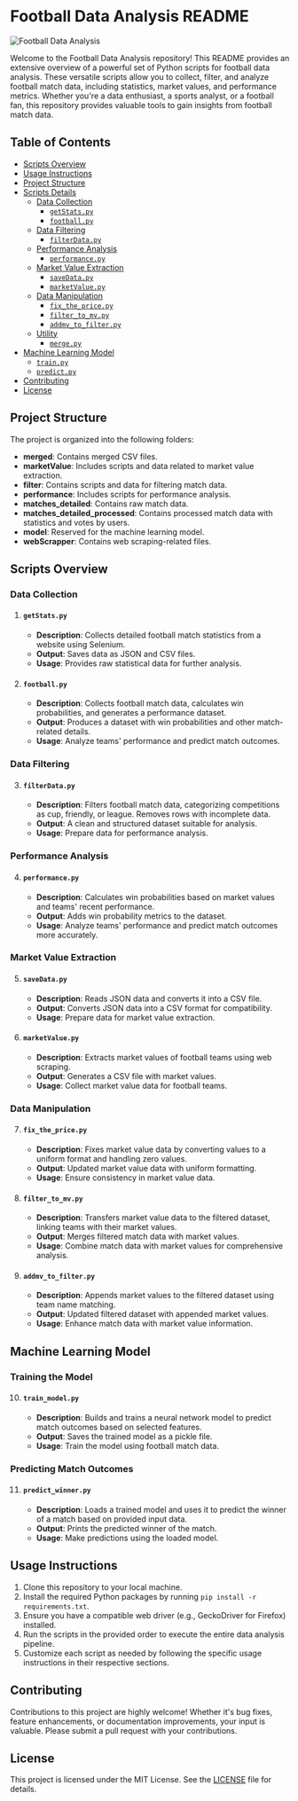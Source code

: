 # Football Data Analysis README

![Football Data Analysis](https://images.pexels.com/photos/46798/the-ball-stadion-football-the-pitch-46798.jpeg?auto=compress&cs=tinysrgb&w=1260&h=750&dpr=1)

Welcome to the Football Data Analysis repository! This README provides an extensive overview of a powerful set of Python scripts for football data analysis. These versatile scripts allow you to collect, filter, and analyze football match data, including statistics, market values, and performance metrics. Whether you're a data enthusiast, a sports analyst, or a football fan, this repository provides valuable tools to gain insights from football match data.

## Table of Contents

- [Scripts Overview](#scripts-overview)
- [Usage Instructions](#usage-instructions)
- [Project Structure](#project-structure)
- [Scripts Details](#scripts-details)
  - [Data Collection](#data-collection)
    - [`getStats.py`](#getstatspy)
    - [`football.py`](#footballpy)
  - [Data Filtering](#data-filtering)
    - [`filterData.py`](#filter-datapy)
  - [Performance Analysis](#performance-analysis)
    - [`performance.py`](#performancepy)
  - [Market Value Extraction](#market-value-extraction)
    - [`saveData.py`](#savedatapy)
    - [`marketValue.py`](#marketvaluepy)
  - [Data Manipulation](#data-manipulation)
    - [`fix_the_price.py`](#fix-the-pricepy)
    - [`filter_to_mv.py`](#filter-to-mvpy)
    - [`addmv_to_filter.py`](#addmv-to-filterpy)
  - [Utility](#utility)
    - [`merge.py`](#mergepy)
- [Machine Learning Model](#machine-learning-model)
  - [`train.py`](#train-modelpy)
  - [`predict.py`](#predict-winnerpy)
- [Contributing](#contributing)
- [License](#license)

## Project Structure

The project is organized into the following folders:

- **merged**: Contains merged CSV files.
- **marketValue**: Includes scripts and data related to market value extraction.
- **filter**: Contains scripts and data for filtering match data.
- **performance**: Includes scripts for performance analysis.
- **matches_detailed**: Contains raw match data.
- **matches_detailed_processed**: Contains processed match data with statistics and votes by users.
- **model**: Reserved for the machine learning model.
- **webScrapper**: Contains web scraping-related files.

## Scripts Overview

### Data Collection

1. #### `getStats.py`
   - **Description**: Collects detailed football match statistics from a website using Selenium.
   - **Output**: Saves data as JSON and CSV files.
   - **Usage**: Provides raw statistical data for further analysis.

2. #### `football.py`
   - **Description**: Collects football match data, calculates win probabilities, and generates a performance dataset.
   - **Output**: Produces a dataset with win probabilities and other match-related details.
   - **Usage**: Analyze teams' performance and predict match outcomes.

### Data Filtering

3. #### `filterData.py`
   - **Description**: Filters football match data, categorizing competitions as cup, friendly, or league. Removes rows with incomplete data.
   - **Output**: A clean and structured dataset suitable for analysis.
   - **Usage**: Prepare data for performance analysis.

### Performance Analysis

4. #### `performance.py`
   - **Description**: Calculates win probabilities based on market values and teams' recent performance.
   - **Output**: Adds win probability metrics to the dataset.
   - **Usage**: Analyze teams' performance and predict match outcomes more accurately.

### Market Value Extraction

5. #### `saveData.py`
   - **Description**: Reads JSON data and converts it into a CSV file.
   - **Output**: Converts JSON data into a CSV format for compatibility.
   - **Usage**: Prepare data for market value extraction.

6. #### `marketValue.py`
   - **Description**: Extracts market values of football teams using web scraping.
   - **Output**: Generates a CSV file with market values.
   - **Usage**: Collect market value data for football teams.

### Data Manipulation

7. #### `fix_the_price.py`
   - **Description**: Fixes market value data by converting values to a uniform format and handling zero values.
   - **Output**: Updated market value data with uniform formatting.
   - **Usage**: Ensure consistency in market value data.

8. #### `filter_to_mv.py`
   - **Description**: Transfers market value data to the filtered dataset, linking teams with their market values.
   - **Output**: Merges filtered match data with market values.
   - **Usage**: Combine match data with market values for comprehensive analysis.

9. #### `addmv_to_filter.py`
   - **Description**: Appends market values to the filtered dataset using team name matching.
   - **Output**: Updated filtered dataset with appended market values.
   - **Usage**: Enhance match data with market value information.

## Machine Learning Model

### Training the Model

10. #### `train_model.py`
    - **Description**: Builds and trains a neural network model to predict match outcomes based on selected features.
    - **Output**: Saves the trained model as a pickle file.
    - **Usage**: Train the model using football match data.

### Predicting Match Outcomes

11. #### `predict_winner.py`
    - **Description**: Loads a trained model and uses it to predict the winner of a match based on provided input data.
    - **Output**: Prints the predicted winner of the match.
    - **Usage**: Make predictions using the loaded model.

## Usage Instructions

1. Clone this repository to your local machine.
2. Install the required Python packages by running `pip install -r requirements.txt`.
3. Ensure you have a compatible web driver (e.g., GeckoDriver for Firefox) installed.
4. Run the scripts in the provided order to execute the entire data analysis pipeline.
5. Customize each script as needed by following the specific usage instructions in their respective sections.

## Contributing

Contributions to this project are highly welcome! Whether it's bug fixes, feature enhancements, or documentation improvements, your input is valuable. Please submit a pull request with your contributions.

## License

This project is licensed under the MIT License. See the [LICENSE](LICENSE) file for details.
